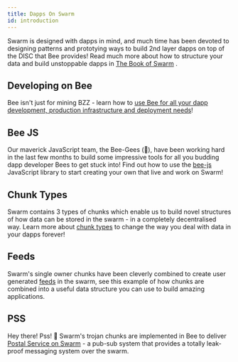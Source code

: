 ```yaml
---
title: Dapps On Swarm
id: introduction
---
```


Swarm is designed with dapps in mind, and much time has been devoted to designing patterns and prototying ways to build 2nd layer dapps on top of the DISC that Bee provides! Read much more about how to structure your data and build unstoppable dapps in <a href="/the-book-of-swarm.pdf" target="_blank" rel="noopener noreferrer">The Book of Swarm</a> .

## Developing on Bee

Bee isn't just for mining BZZ - learn how to [use Bee for all your dapp development, production infrastructure and deployment needs](/docs/dapps-on-swarm/develop-on-bee)!

## Bee JS

Our maverick JavaScript team, the Bee-Gees (🕺), have been working hard in the last few months to build some impressive tools for all you budding dapp developer Bees to get stuck into! Find out how to use the [bee-js](/docs/dapps-on-swarm/bee-js) JavaScript library to start creating your own that live and work on Swarm!

## Chunk Types

Swarm contains 3 types of chunks which enable us to build novel
structures of how data can be stored in the swarm - in a completely
decentralised way. Learn more about
[chunk types](/docs/dapps-on-swarm/chunk-types)
to change the way you deal with data in your dapps forever!

## Feeds

Swarm's single owner chunks have been cleverly combined to create user
generated [feeds](/docs/dapps-on-swarm/feeds) in the swarm, see this
example of how chunks are combined into a useful data structure you
can use to build amazing applications.

## PSS

Hey there! Pss! 🤫 Swarm's trojan chunks are implemented in Bee to
deliver [Postal Service on Swarm](/docs/dapps-on-swarm/pss) - a
pub-sub system that provides a totally leak-proof messaging system
over the swarm.